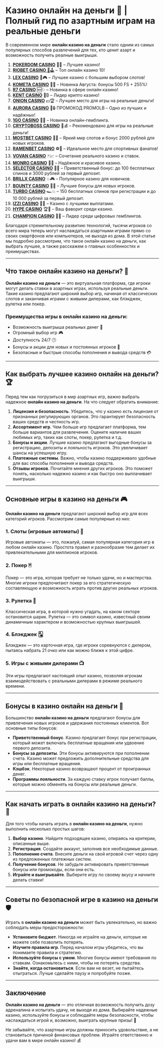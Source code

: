 # Казино онлайн на деньги 🎰 | Полный гид по азартным играм на реальные деньги
В современном мире **онлайн казино на деньги** стало одним из самых популярных способов развлечений для тех, кто ценит азарт и возможность получить реалные выигрыши.
1. [**POKERDOM CASINO**](https://4pd-stat.com/click/65c385136bcc63141167f1e3/4450/13807/subaccount) 🎰🔥 – Лучшее казино!
1. [**RIOBET CASINO** 🌟🕹️](https://tracker.rioaffi.com/link?btag=1027246_346134) – Топ онлайн казино 10!
1. [**LEX CASINO**](https://lex-ircp01.com/c71ab4dfb) 🎯🎮 – Лучшее казино с большим выбором слотов!
1. [**KOMETA CASINO**](https://stars-flight.com/s2371995e) 🚀🎁 – Новинка Августа: бонусы 500 FS + 255%!
1. [**R7 CASINO**](https://aristocratic-hall.com/s9f210880) 🆕✨ – Новинка в сфере онлайн казино!
1. [**KENT CASINO**](https://passage-through-deserts.com/de0514c15) 💎₿ – Лидер крипто казино!
1. [**ONION CASINO**](https://obclk001-2d.top/click?offer_id=986&partner_id=10542&landing_id=1798&utm_medium=affiliate&sub_1=oncasino3) 💵🏆 – Лучшее место для игры на реальные деньги!
1. [**AURORA CASINO**](https://10trafic-stat2.com/click/668546566bcc6313411604c7/6766/15114/subaccount?promocode=PROMOLB) 🌌🔒 ПРОМОКОД PROMOLB – Одно из лучших и надёжных!
1. [**1GO CASINO**](https://1go-ircp01.com/ce015f410) 🎉🎲 – Новинка онлайн-гемблинга.
1. [**CRYPTOBOSS CASINO**](https://cryptobossc.online/d847bcfa9) 👑💰 – Рекомендовано для игры на реальные деньги!
1. [**MOSTBET CASINO**](https://ktbtis024ifqfn0mst.com/beQs) 🎡💫 – Яркий мир слотов и бонус 2000 рублей для новых игроков.
1. [**RAMENBET CASINO**](https://get.saltyram.com/ru/registration?apkpop=0&partner=p24970p3296034p5526) ⚽🏅 – Идеальное место для спортивных фанатов!
1. [**VOVAN CASINO**](https://vovan.site/d2375cf9b) 🃏📈 – Сочетание реального казино и ставок.
1. [**MONRO CASINO**](https://mnr-ircp01.com/c3ce72a2c) 🌟💖 – Надёжное и красивое казино.
1. [**SELECTOR CASINO**](https://gosel.pl/SELVK) 🎁🎉 – Приветственный бонус: до 100 бесплатных спинов и 3000 рублей за первый депозит.
1. [**BRILLX CASINO**](https://brillx.pub/BRIVK) 💥🎮 – Популярное казино для новичков.
1. [**BOUNTY CASINO**](https://bounty-casino.de/BOVK) 🎯🎁 – Лучшие бонусы для новых игроков.
1. [**TURBO CASINO**](https://turbo-casino.pro/TURVK) 🏎️💥 – 150 бесплатных спинов при регистрации и до 10 000 рублей за первый депозит.
1. [**IZZI CASINO**](https://izzi-fr03.com/ca7c8a7b7) 💸🔝 – Казино с лучшими выплатами.
1. [**HYPE CASINO**](https://hypekaz.com/dc2f44ad0) 🏆🎉 – Ваш фаворит среди казино.
1. [**CHAMPION CASINO**](https://champcasino.ink/pobeda/doa-hats?p80412p305331p112c) 🥇🎰 – Лидер среди цифровых гемблингов.

Благодаря стремительному развитию технологий, тысячи игроков со всего мира теперь могут наслаждаться азартными играми прямо со своих смартфонов или компьютеров, не выходя из дома. В этой статье мы подробно рассмотрим, что такое онлайн казино на деньги, как выбрать лучшее, а также расскажем о главных особенностях и преимуществах.

---

## Что такое онлайн казино на деньги? 🎲

**Онлайн казино на деньги** — это виртуальная платформа, где игроки могут делать ставки в азартных играх, используя реальные деньги. Такие казино предлагают широкий выбор игр, начиная от классических слотов и заканчивая играми с живыми дилерами, как блэкджек, рулетка или покер.

### Преимущества игры в онлайн казино на деньги:

- Возможность выигрыша реальных денег 💸
- Огромный выбор игр 🎮
- Доступность 24/7 🕒
- Бонусы и акции для новых и постоянных игроков 🎁
- Безопасные и быстрые способы пополнения и вывода средств 💳

---

## Как выбрать лучшее казино онлайн на деньги? 🏆

Перед тем как погрузиться в мир азартных игр, важно выбрать надежное **онлайн казино на деньги**. На что следует обратить внимание:

1. **Лицензия и безопасность**. Убедитесь, что у казино есть лицензия от признанных регулирующих органов. Это гарантирует безопасность ваших средств и честность игр.
2. **Ассортимент игр**. Чем больше игр предлагает платформа, тем больше вариантов для развлечения. Оцените наличие ваших любимых игр, таких как слоты, покер, рулетка и т.д.
3. **Бонусы и акции**. Лучшие казино предлагают выгодные бонусы за регистрацию, депозиты и лояльность игроков. Это увеличивает шансы на успешную игру.
4. **Платежные системы**. Важно, чтобы казино поддерживало удобные для вас способы пополнения и вывода средств.
5. **Отзывы игроков**. Почитайте мнения других игроков. Это поможет понять, насколько надежно казино и как быстро оно выплачивает выигрыши.

---

## Основные игры в казино на деньги 🎮

**Онлайн казино на деньги** предлагают широкий выбор игр для всех категорий игроков. Рассмотрим самые популярные из них:

### 1. **Слоты (игровые автоматы) 🎰**
Игровые автоматы — это, пожалуй, самая популярная категория игр в любом онлайн казино. Простота правил и разнообразие тем делает их привлекательными для миллионов игроков.

### 2. **Покер 🃏**
Покер — это игра, которая требует не только удачи, но и мастерства. Многие игроки предпочитают покер за его стратегическую составляющую и возможность играть против других реальных игроков.

### 3. **Рулетка 🎡**
Классическая игра, в которой нужно угадать, на каком секторе остановится шарик. Рулетка — это символ казино, известный своим динамичным характером и возможностью крупных выигрышей.

### 4. **Блэкджек 🂡**
Блэкджек — это карточная игра, где игроки соревнуются с дилером, пытаясь набрать 21 очко или как можно ближе к этой цифре.

### 5. **Игры с живыми дилерами 📺**
Эти игры предлагают настоящий опыт казино, позволяя игрокам взаимодействовать с реальными дилерами в режиме реального времени.

---

## Бонусы в казино онлайн на деньги 🎁

Большинство **онлайн казино на деньги** предлагают бонусы для привлечения новых игроков и удержания постоянных клиентов. Вот основные типы бонусов:

- **Приветственный бонус**. Казино предлагает бонус при регистрации, который может включать бесплатные вращения или удвоение первого депозита.
- **Бонусы за депозиты**. Эти бонусы активируются при пополнении счета. Казино может предложить дополнительные средства для игры или бесплатные вращения.
- **Кэшбэк**. Некоторые казино возвращают процент от проигранных денег.
- **Программы лояльности**. За каждую ставку игрок получает баллы, которые можно обменять на бонусы или реальные деньги.

---

## Как начать играть в онлайн казино на деньги? 🚀

Для того чтобы начать играть в **онлайн казино на деньги**, нужно выполнить несколько простых шагов:

1. **Выбор казино**. Найдите подходящее казино, опираясь на критерии, описанные выше.
2. **Регистрация**. Создайте аккаунт, заполнив все необходимые данные.
3. **Пополнение счета**. Внесите деньги на свой игровой счет через одну из предложенных платежных систем.
4. **Получение бонусов**. Не забудьте активировать приветственные бонусы или промокоды, если они есть.
5. **Играйте и выигрывайте**. Выберите игру по своему вкусу и начните делать ставки!

---

## Советы по безопасной игре в казино на деньги 🛡️

Играть в **онлайн казино на деньги** может быть увлекательно, но важно соблюдать меры предосторожности:

- **Установите бюджет**. Никогда не играйте на деньги, которые не можете себе позволить потерять.
- **Изучите правила игр**. Перед началом игры убедитесь, что вы понимаете правила и стратегию.
- **Используйте бонусы с умом**. Многие бонусы имеют требования по ставкам. Ознакомьтесь с ними, чтобы не потерять средства.
- **Знайте, когда остановиться**. Если вам не везет, не пытайтесь отыграться. Лучше сделайте паузу и попробуйте позже.

---

## Заключение

**Онлайн казино на деньги** — это отличная возможность получить дозу адреналина и испытать удачу, не выходя из дома. Выбирайте надежные казино, используйте бонусы и соблюдайте меры безопасности, чтобы наслаждаться игрой и, возможно, выиграть крупные призы! 🎉

Не забывайте, что азартные игры должны приносить удовольствие, а не становиться причиной финансовых проблем. Играйте ответственно и удачи вам в мире онлайн казино! 💰
